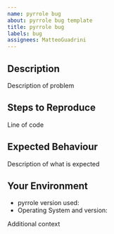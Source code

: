 ```yaml
---
name: pyrrole bug
about: pyrrole bug template
title: pyrrole bug
labels: bug
assignees: MatteoGuadrini
---
```


## Description

Description of problem

## Steps to Reproduce

Line of code

## Expected Behaviour

Description of what is expected

## Your Environment

* pyrrole version used:
* Operating System and version:

Additional context

